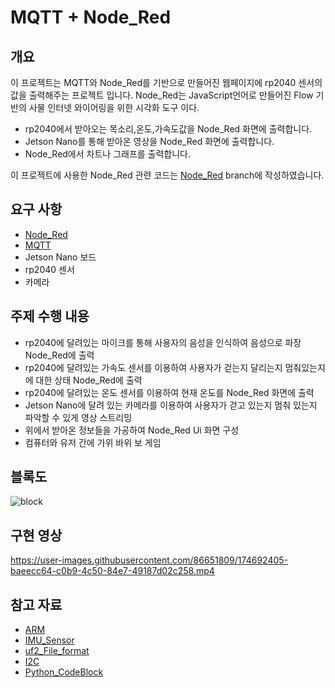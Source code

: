 
# MQTT + Node_Red
 
## 개요
이 프로젝트는 MQTT와 Node_Red를 기반으로 만들어진 웹페이지에 rp2040 센서의 값을 출력해주는 프로젝트 입니다.
Node_Red는 JavaScript언어로 만들어진 Flow 기반의 사물 인터넷 와이어링을 위한 시각화 도구 이다.

* rp2040에서 받아오는 목소리,온도,가속도값을 Node_Red 화면에 출력합니다.
* Jetson Nano를 통해 받아온 영상을 Node_Red 화면에 출력합니다.
* Node_Red에서 차트나 그래프를 출력합니다.

이 프로젝트에 사용한 Node_Red 관련 코드는 [Node_Red](https://github.com/Jangseokcheon/EmbeddedSystem/tree/Node_Red) branch에 작성하였습니다.

## 요구 사항
* [Node_Red](https://github.com/Jangseokcheon/EmbeddedSystem/tree/Node_Red)
* [MQTT](https://medium.com/@jspark141515/mqtt%EB%9E%80-314472c246ee)
* Jetson Nano 보드
* rp2040 센서
* 카메라

## 주제 수행 내용
* rp2040에 달려있는 마이크를 통해 사용자의 음성을 인식하여 음성으로 파장 Node_Red에 출력
* rp2040에 달려있는 가속도 센서를 이용하여 사용자가 걷는지 달리는지 멈춰있는지에 대한 상태 Node_Red에 출력
* rp2040에 달려있는 온도 센서를 이용하여 현재 온도를 Node_Red 화면에 출력
* Jetson Nano에 달려 있는 카메라를 이용하여 사용자가 걷고 있는지 멈춰 있는지 파악할 수 있게 영상 스트리밍
* 위에서 받아온 정보들을 가공하여 Node_Red Ui 화면 구성
* 컴퓨터와 유저 간에 가위 바위 보 게임

## 블록도
![block](https://user-images.githubusercontent.com/86651809/174974424-52cc92fc-a383-409d-a5a4-bd8c8ffff832.PNG)

## 구현 영상
https://user-images.githubusercontent.com/86651809/174692405-baeecc64-c0b9-4c50-84e7-49187d02c258.mp4

## 참고 자료
* [ARM](https://survivalking.tistory.com/49)
* [IMU_Sensor](https://m.blog.naver.com/PostView.naver?blogId=hs929kr&logNo=221794948258&categoryNo=10&proxyReferer=)
* [uf2_File_format](https://github.com/microsoft/uf2)
* [I2C](https://mickael-k.tistory.com/184)
* [Python_CodeBlock](https://dojang.io/mod/page/view.php?id=1196)
